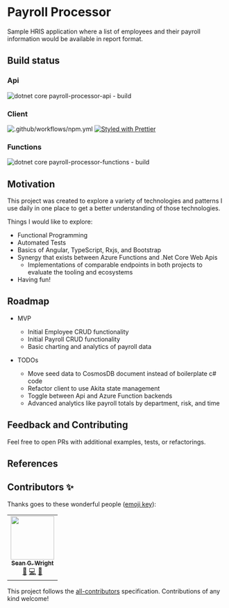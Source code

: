 # Payroll Processor

Sample HRIS application where a list of employees and their payroll information would be available in report format.

## Build status

### Api

![dotnet core payroll-processor-api - build](https://github.com/KyleMcMaster/payroll-processor/workflows/dotnet%20core%20payroll-processor-api%20-%20build/badge.svg)

### Client

![.github/workflows/npm.yml](https://github.com/KyleMcMaster/payroll-processor/workflows/.github/workflows/npm.yml/badge.svg) [![Styled with Prettier](https://img.shields.io/badge/code_style-prettier-ff69b4.svg)](https://prettier.io)

### Functions

![dotnet core payroll-processor-functions - build](https://github.com/KyleMcMaster/payroll-processor/workflows/dotnet%20core%20payroll-processor-functions%20-%20build/badge.svg?branch=master)

## Motivation

This project was created to explore a variety of technologies and patterns I use daily in one place to get a better understanding of those technologies.

Things I would like to explore:

- Functional Programming
- Automated Tests
- Basics of Angular, TypeScript, Rxjs, and Bootstrap
- Synergy that exists between Azure Functions and .Net Core Web Apis
  - Implementations of comparable endpoints in both projects to evaluate the tooling and ecosystems
- Having fun!

## Roadmap

- MVP

  - Initial Employee CRUD functionality
  - Initial Payroll CRUD functionality
  - Basic charting and analytics of payroll data

- TODOs

  - Move seed data to CosmosDB document instead of boilerplate c# code
  - Refactor client to use Akita state management
  - Toggle between Api and Azure Function backends
  - Advanced analytics like payroll totals by department, risk, and time

## Feedback and Contributing

Feel free to open PRs with additional examples, tests, or refactorings.

## References

## Contributors ✨

Thanks goes to these wonderful people ([emoji key](https://allcontributors.org/docs/en/emoji-key)):

<!-- ALL-CONTRIBUTORS-LIST:START - Do not remove or modify this section -->
<!-- prettier-ignore-start -->
<!-- markdownlint-disable -->
<table>
  <tr>
    <td align="center"><a href="https://www.seangwright.me"><img src="https://avatars3.githubusercontent.com/u/1382768?v=4" width="100px;" alt=""/><br /><sub><b>Sean G. Wright</b></sub></a><br /><a href="#design-seangwright" title="Design">🎨</a> <a href="https://github.com/KyleMcMaster/payroll-processor/commits?author=seangwright" title="Code">💻</a> <a href="https://github.com/KyleMcMaster/payroll-processor/pulls?q=is%3Apr+reviewed-by%3Aseangwright" title="Reviewed Pull Requests">👀</a></td>
  </tr>
</table>

<!-- markdownlint-enable -->
<!-- prettier-ignore-end -->
<!-- ALL-CONTRIBUTORS-LIST:END -->

This project follows the [all-contributors](https://github.com/all-contributors/all-contributors) specification. Contributions of any kind welcome!
